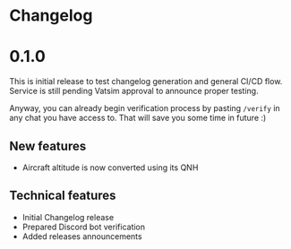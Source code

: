 # Changelog

# 0.1.0

This is initial release to test changelog generation and general CI/CD flow. Service is still pending Vatsim approval to announce proper testing.

Anyway, you can already begin verification process by pasting `/verify` in any chat you have access to. That will save you some time in future :)

## New features

- Aircraft altitude is now converted using its QNH

## Technical features

- Initial Changelog release
- Prepared Discord bot verification
- Added releases announcements
